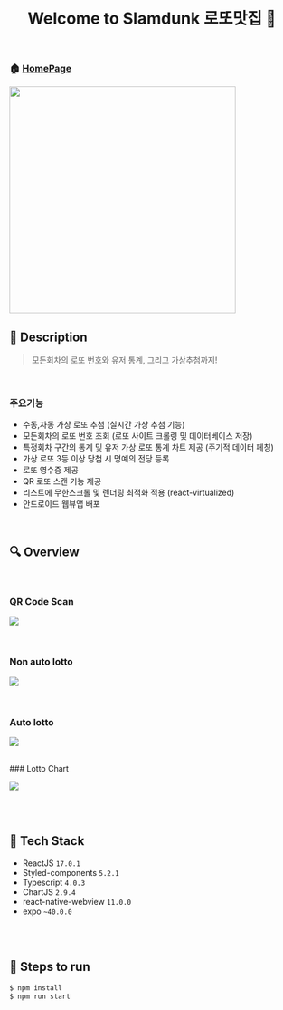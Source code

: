 <h1 align="center">Welcome to Slamdunk 로또맛집 👋</h1>

<br>

### 🏠 [HomePage](https://hoonsbory.github.io/lotto-ts-react/)  
<img width="400px"  src="https://hoonsbory.github.io/lotto-ts-react/Thumbnail1.png"/>
<br>

## :page_with_curl: ​Description

> 모든회차의 로또 번호와 유저 통계, 그리고 가상추첨까지!
<br>



### 주요기능

- 수동,자동 가상 로또 추첨 (실시간 가상 추첨 기능)
- 모든회차의 로또 번호 조회 (로또 사이트 크롤링 및 데이터베이스 저장)
- 특정회차 구간의 통계 및 유저 가상 로또 통계 차트 제공 (주기적 데이터 페칭)
- 가상 로또 3등 이상 당첨 시 명예의 전당 등록 
- 로또 영수증 제공
- QR 로또 스캔 기능 제공
- 리스트에 무한스크롤 및 렌더링 최적화 적용 (react-virtualized)
- 안드로이드 웹뷰앱 배포

<br>



## :mag: Overview

<br>

### QR Code Scan

![](https://cdn.jsdelivr.net/gh/hoonsbory/MyGitPage@gh-pages/images/lotto01.jpg)

<br>

### Non auto lotto

![](https://cdn.jsdelivr.net/gh/hoonsbory/MyGitPage@gh-pages/images/lotto02.jpg)

<br>

### Auto lotto

![](https://cdn.jsdelivr.net/gh/hoonsbory/MyGitPage@gh-pages/images/lotto03.jpg)

<br>
### Lotto Chart

![](https://cdn.jsdelivr.net/gh/hoonsbory/MyGitPage@gh-pages/images/lotto04.jpg)

<br>


<br>

## :wrench: ​Tech Stack

- ReactJS `17.0.1`
- Styled-components `5.2.1`
- Typescript `4.0.3`
- ChartJS `2.9.4`
- react-native-webview `11.0.0`
- expo `~40.0.0`


<br>
<br>

## :runner: Steps to run

```bash
$ npm install 
$ npm run start
```
